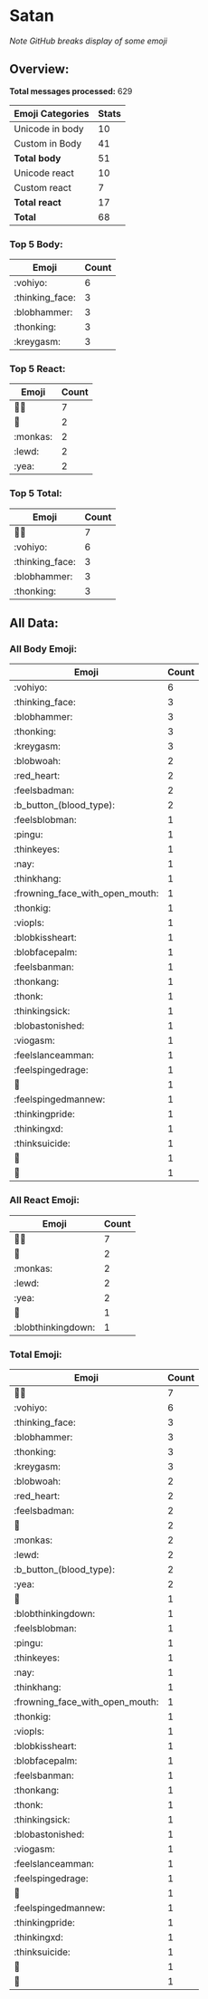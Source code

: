 # Satan

*Note GitHub breaks display of some emoji*

## Overview:

**Total messages processed:** 629

Emoji Categories | Stats
-------|--------
Unicode in body | 10
Custom in Body | 41
**Total body** | 51
Unicode react | 10
Custom react | 7
**Total react** | 17
**Total** | 68

### Top 5 Body:

Emoji | Count
-------|--------
:vohiyo: | 6
:thinking_face: | 3
:blobhammer: | 3
:thonking: | 3
:kreygasm: | 3

### Top 5 React:

Emoji | Count
-------|--------
🖕🏿 | 7
💬 | 2
:monkas: | 2
:lewd: | 2
:yea: | 2

### Top 5 Total:

Emoji | Count
-------|--------
🖕🏿 | 7
:vohiyo: | 6
:thinking_face: | 3
:blobhammer: | 3
:thonking: | 3

## All Data:

### All Body Emoji:

Emoji | Count
-------|--------
:vohiyo: | 6
:thinking_face: | 3
:blobhammer: | 3
:thonking: | 3
:kreygasm: | 3
:blobwoah: | 2
:red_heart: | 2
:feelsbadman: | 2
:b_button_(blood_type): | 2
:feelsblobman: | 1
:pingu: | 1
:thinkeyes: | 1
:nay: | 1
:thinkhang: | 1
:frowning_face_with_open_mouth: | 1
:thonkig: | 1
:viopls: | 1
:blobkissheart: | 1
:blobfacepalm: | 1
:feelsbanman: | 1
:thonkang: | 1
:thonk: | 1
:thinkingsick: | 1
:blobastonished: | 1
:viogasm: | 1
:feelslanceamman: | 1
:feelspingedrage: | 1
:thinking: | 1
:feelspingedmannew: | 1
:thinkingpride: | 1
:thinkingxd: | 1
:thinksuicide: | 1
:revolving_hearts: | 1
:eyes: | 1

### All React Emoji:

Emoji | Count
-------|--------
🖕🏿 | 7
💬 | 2
:monkas: | 2
:lewd: | 2
:yea: | 2
🤔 | 1
:blobthinkingdown: | 1

### Total Emoji:

Emoji | Count
-------|--------
🖕🏿 | 7
:vohiyo: | 6
:thinking_face: | 3
:blobhammer: | 3
:thonking: | 3
:kreygasm: | 3
:blobwoah: | 2
:red_heart: | 2
:feelsbadman: | 2
💬 | 2
:monkas: | 2
:lewd: | 2
:b_button_(blood_type): | 2
:yea: | 2
🤔 | 1
:blobthinkingdown: | 1
:feelsblobman: | 1
:pingu: | 1
:thinkeyes: | 1
:nay: | 1
:thinkhang: | 1
:frowning_face_with_open_mouth: | 1
:thonkig: | 1
:viopls: | 1
:blobkissheart: | 1
:blobfacepalm: | 1
:feelsbanman: | 1
:thonkang: | 1
:thonk: | 1
:thinkingsick: | 1
:blobastonished: | 1
:viogasm: | 1
:feelslanceamman: | 1
:feelspingedrage: | 1
:thinking: | 1
:feelspingedmannew: | 1
:thinkingpride: | 1
:thinkingxd: | 1
:thinksuicide: | 1
:revolving_hearts: | 1
:eyes: | 1

